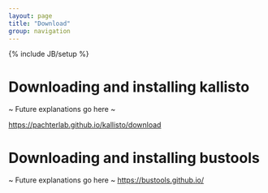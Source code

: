 ```yaml
---
layout: page
title: "Download"
group: navigation
---
```


{% include JB/setup %}

# Downloading and installing kallisto
~ Future explanations go here ~

https://pachterlab.github.io/kallisto/download

# Downloading and installing bustools
~ Future explanations go here ~
https://bustools.github.io/

